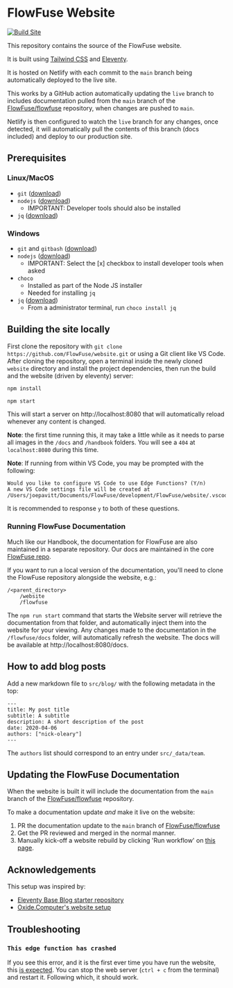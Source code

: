 
# FlowFuse Website

[![Build Site](https://github.com/FlowFuse/website/actions/workflows/build.yml/badge.svg?branch=main)](https://github.com/FlowFuse/website/actions/workflows/build.yml)

This repository contains the source of the FlowFuse website.

It is built using [Tailwind CSS](https://tailwindcss.com/) and [Eleventy](https://www.11ty.dev/).

It is hosted on Netlify with each commit to the `main` branch being automatically deployed to the live site.

This works by a GitHub action automatically updating the `live` branch to includes documentation pulled from the `main` branch of the [FlowFuse/flowfuse](https://github.com/FlowFuse/flowfuse)
repository, when changes are pushed to `main`.

Netlify is then configured to watch the `live` branch for any changes, once detected, it will automatically pull the contents of this branch (docs included) and deploy to our production site.

## Prerequisites 

### Linux/MacOS
* `git` ([download](https://git-scm.com/downloads))
* `nodejs` ([download](https://nodejs.org/en/download/))
   * IMPORTANT: Developer tools should also be installed
* `jq` ([download](https://stedolan.github.io/jq/))

### Windows
* `git` and `gitbash` ([download](https://git-scm.com/downloads))
* `nodejs` ([download](https://nodejs.org/en/download/))
   * IMPORTANT: Select the [x] checkbox to install developer tools when asked
* `choco` 
   * Installed as part of the Node JS installer
   * Needed for installing `jq`
* `jq` ([download](https://stedolan.github.io/jq/))
   * From a administrator terminal, run `choco install jq`

## Building the site locally

First clone the repository with `git clone https://github.com/FlowFuse/website.git` or
using a Git client like VS Code. After cloning the repository, open a
terminal inside the newly cloned `website` directory and install the project dependencies, then run the build and the website
(driven by eleventy) server:

```bash
npm install

npm start
```

This will start a server on http://localhost:8080 that will automatically reload whenever
any content is changed. 

**Note**: the first time running this, it may take a little while as it
needs to parse all images in the `/docs` and `/handbook` folders. You will
see a `404` at `localhost:8080` during this time.

**Note**: If running from within VS Code, you may be prompted with the following:

```
Would you like to configure VS Code to use Edge Functions? (Y/n) 
A new VS Code settings file will be created at /Users/joepavitt/Documents/FlowFuse/development/FlowFuse/website/.vscode/settings.json
```

It is recommended to response `y` to both of these questions.


### Running FlowFuse Documentation

Much like our Handbook, the documentation for FlowFuse are also maintained in a separate repository. Our docs are maintained in the core [FlowFuse repo](https://github.com/FlowFuse/flowfuse).

If you want to run a local version of the documentation, you'll need to clone the FlowFuse repository alongside the website, e.g.:

```
/<parent_directory>
    /website
    /flowfuse
```

The `npm run start` command that starts the Website server will retrieve the documentation from that folder, and automatically inject them into the website for your viewing. Any changes made to the documentation in the `/flowfuse/docs` folder, will automatically refresh the website. The docs will be available at http://localhost:8080/docs.

## How to add blog posts

Add a new markdown file to `src/blog/` with the following metadata in the top:

```
---
title: My post title
subtitle: A subtitle
description: A short description of the post
date: 2020-04-06
authors: ["nick-oleary"]
---
```

The `authors` list should correspond to an entry under `src/_data/team`.

## Updating the FlowFuse Documentation

When the website is built it will include the documentation
from the `main` branch of the [FlowFuse/flowfuse](https://github.com/FlowFuse/flowfuse)
repository.

To make a documentation update *and* make it live on the website:

1. PR the documentation update to the `main` branch of [FlowFuse/flowfuse](https://github.com/FlowFuse/flowfuse)
2. Get the PR reviewed and merged in the normal manner.
3. Manually kick-off a website rebuild by clicking 'Run workflow' on [this page](https://github.com/FlowFuse/website/actions/workflows/build.yml).

## Acknowledgements

This setup was inspired by:

 - [Eleventy Base Blog starter repository](https://github.com/11ty/eleventy-base-blog)
 - [Oxide.Computer's website setup](https://github.com/oxidecomputer/website)

## Troubleshooting

### `This edge function has crashed`

If you see this error, and it is the first ever time you have run the website, this [is expected](https://github.com/FlowFuse/website/pull/577#issuecomment-1491934272). You can stop the web server (`ctrl + c` from the terminal) and restart it. Following which, it should work. 

